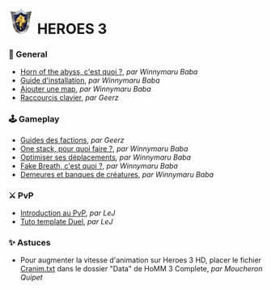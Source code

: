 # <img src="Ressource/Heroes3pictogram.png" width="50" height="50" alt="Heroes 3 pictogram"> HEROES 3

### 🐲 General

* [Horn of the abyss, c'est quoi ?](https://youtu.be/CRZ5nMU4C64), _par Winnymaru Baba_
* [Guide d'installation](https://youtu.be/XXT1itCCZNA), _par Winnymaru Baba_
* [Ajouter une map](https://youtu.be/pWtz_TGXl0M), _par Winnymaru Baba_
* [Raccourcis clavier](https://youtu.be/xZRDWFl_s0U), _par Geerz_

### 🕹️ Gameplay
* [Guides des factions](https://youtu.be/jKCo-wy-kHg), _par Geerz_
* [One stack, pour quoi faire ?](https://youtu.be/QSd5xiA03Qs), _par Winnymaru Baba_
* [Optimiser ses déplacements](https://youtu.be/kxMNVN6x7yY), _par Winnymaru Baba_
* [Fake Breath, c'est quoi ?](https://youtu.be/4Dw0JyLrKAM), _par Winnymaru Baba_
* [Demeures et banques de créatures](https://youtu.be/3cucoPOfFEc), _par  Winnymaru Baba_

### ⚔️  PvP
* [Introduction au PvP](https://youtu.be/XxNe81ldx9Y), _par LeJ_
* [Tuto template Duel](https://youtu.be/LETv6R0vbyA), _par LeJ_


### ✨ Astuces
* Pour augmenter la vitesse d'animation sur Heroes 3 HD, placer le fichier [Cranim.txt](Ressource/Cranim.txt) dans le dossier "Data" de HoMM 3 Complete, _par Moucheron Quipet_